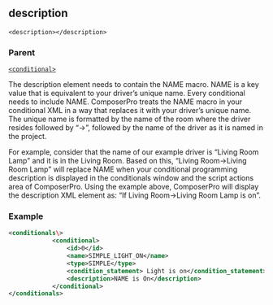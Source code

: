 ## description

`<description></description>`


### Parent

[`<conditional>`][1]


The description element needs to contain the NAME macro. NAME is a key value that is equivalent to your driver’s unique name. Every conditional needs to include NAME. ComposerPro treats the NAME macro in your conditional XML in a way that replaces it with your driver’s unique name. The unique name is formatted by the name of the room where the driver resides followed by “-\>”, followed by the name of the driver as it is named in the project. 

For example, consider that the name of our example driver is “Living Room Lamp” and it is in the Living Room. Based on this, “Living Room-\>Living Room Lamp” will replace NAME when your conditional programming description is displayed in the conditionals window and the script actions area of ComposerPro. Using the example above, ComposerPro will display the description XML element as: “If Living Room-\>Living Room Lamp is on”.


### Example

```xml
<conditionals\>
			<conditional>
				<id>0</id>
				<name>SIMPLE_LIGHT_ON</name>
				<type>SIMPLE</type>
				<condition_statement> Light is on</condition_statement>
				<description>NAME is On</description>
			</conditional>
</conditionals>
```

[1]:	https://verbose-telegram-5004f902.pages.github.io/#conditionals-xml-conditional